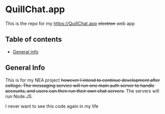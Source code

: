 
# QuillChat.app
This is the repo for my https://QuillChat.app ~~electron~~ web app

## Table of contents
* [General info](#general-info)


## General Info
This is for my NEA project ~~however I intend to continue development after college. The messaging service will run one main auth server to handle accounts, and users can then run their own chat servers.~~ The servers will run Node.JS.

I never want to see this code again in my life

